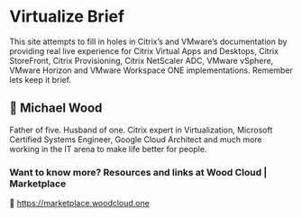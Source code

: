 # Virtualize Brief
This site attempts to fill in holes in Citrix’s and VMware’s documentation by providing real live experience for Citrix Virtual Apps and Desktops, Citrix StoreFront, Citrix Provisioning, Citrix NetScaler ADC, VMware vSphere, VMware Horizon and VMware Workspace ONE implementations. Remember lets keep it brief.

## :man: Michael Wood
Father of five. Husband of one. Citrix expert in Virtualization, Microsoft Certified Systems Engineer, Google Cloud Architect and much more working in the IT arena to make life better for people.

### Want to know more? Resources and links at Wood Cloud | Marketplace
:convenience_store: https://marketplace.woodcloud.one
